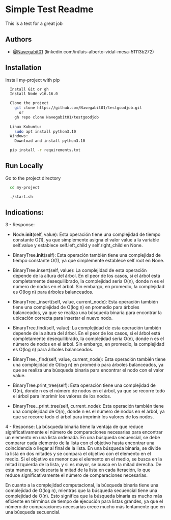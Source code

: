 
# Simple Test Readme

This is a test for a great job




## Authors

- [@Navegabit01](https://github.com/Navegabit01)
(linkedin.com/in/luis-alberto-vidal-mesa-51113b272)


## Installation

Install my-project with pip

```bash
  Install Git or gh
  Install Node v16.16.0

  Clone the project
    git clone https://github.com/Navegabit01/testgoodjob.git 
      or
    gh repo clone Navegabit01/testgoodjob
  
  Linux Kubuntu:
    sudo apt install python3.10
  Windows:
    Download and install python3.10

  pip install -r requirements.txt

```
    
## Run Locally

Go to the project directory

```bash
  cd my-project
```
```bash
  ./start.sh
```


## Indications:
3 - Response: 
- Node.__init__(self, value): Esta operación tiene una complejidad de tiempo constante O(1), ya que simplemente asigna el valor value a la variable self.value y establece self.left_child y self.right_child en None.

- BinaryTree.__init__(self): Esta operación también tiene una complejidad de tiempo constante O(1), ya que simplemente establece self.root en None.

- BinaryTree.insert(self, value): La complejidad de esta operación depende de la altura del árbol. En el peor de los casos, si el árbol está completamente desequilibrado, la complejidad sería O(n), donde n es el número de nodos en el árbol. Sin embargo, en promedio, la complejidad es O(log n) para árboles balanceados.

- BinaryTree._insert(self, value, current_node): Esta operación también tiene una complejidad de O(log n) en promedio para árboles balanceados, ya que se realiza una búsqueda binaria para encontrar la ubicación correcta para insertar el nuevo nodo.

- BinaryTree.find(self, value): La complejidad de esta operación también depende de la altura del árbol. En el peor de los casos, si el árbol está completamente desequilibrado, la complejidad sería O(n), donde n es el número de nodos en el árbol. Sin embargo, en promedio, la complejidad es O(log n) para árboles balanceados.

- BinaryTree._find(self, value, current_node): Esta operación también tiene una complejidad de O(log n) en promedio para árboles balanceados, ya que se realiza una búsqueda binaria para encontrar el nodo con el valor value.

- BinaryTree.print_tree(self): Esta operación tiene una complejidad de O(n), donde n es el número de nodos en el árbol, ya que se recorre todo el árbol para imprimir los valores de los nodos.

- BinaryTree._print_tree(self, current_node): Esta operación también tiene una complejidad de O(n), donde n es el número de nodos en el árbol, ya que se recorre todo el árbol para imprimir los valores de los nodos.

4 - Response:
La búsqueda binaria tiene la ventaja de que reduce significativamente el número de comparaciones necesarias para encontrar un elemento en una lista ordenada. En una búsqueda secuencial, se debe comparar cada elemento de la lista con el objetivo hasta encontrar una coincidencia o llegar al final de la lista. En una búsqueda binaria, se divide la lista en dos mitades y se compara el objetivo con el elemento en el medio. Si el objetivo es menor que el elemento en el medio, se busca en la mitad izquierda de la lista, y si es mayor, se busca en la mitad derecha. De esta manera, se descarta la mitad de la lista en cada iteración, lo que reduce significativamente el número de comparaciones necesarias.

En cuanto a la complejidad computacional, la búsqueda binaria tiene una complejidad de O(log n), mientras que la búsqueda secuencial tiene una complejidad de O(n). Esto significa que la búsqueda binaria es mucho más eficiente en términos de tiempo de ejecución para listas grandes, ya que el número de comparaciones necesarias crece mucho más lentamente que en una búsqueda secuencial.


